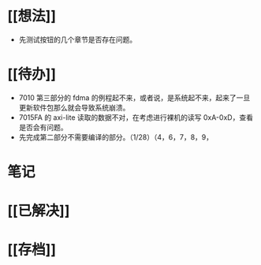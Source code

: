 # [[想法]]
- 先测试按钮的几个章节是否存在问题。
# [[待办]]
- 7010 第三部分的 fdma 的例程起不来，或者说，是系统起不来，起来了一旦更新软件包那么就会导致系统崩溃。
- 7015FA 的 axi-lite 读取的数据不对，在考虑进行裸机的读写 0xA-0xD，查看是否会有问题。
- 先完成第二部分不需要编译的部分。（1/28）（4，6，7，8，9，
# 笔记

# [[已解决]]

# [[存档]]
